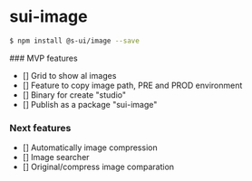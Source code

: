 # sui-image

```sh
$ npm install @s-ui/image --save
```

### MVP features

- [] Grid to show al images
- [] Feature to copy image path, PRE and PROD environment
- [] Binary for create "studio"
- [] Publish as a package "sui-image"

### Next features

- [] Automatically image compression
- [] Image searcher
- [] Original/compress image comparation
